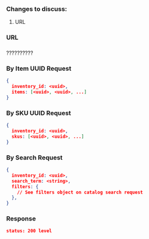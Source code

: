 ### Changes to discuss:

1. URL

### URL

### 

??????????



### By Item UUID Request

```json
{
  inventory_id: <uuid>,
  items: [<uuid>, <uuid>, ...]
}
```

### By SKU UUID Request

```json
{
  inventory_id: <uuid>,
  skus: [<uuid>, <uuid>, ...]
}
```

### By Search Request

```json
{
  inventory_id: <uuid>,
  search_term: <string>,
  filters: {
    // See filters object on catalog search request
  },
}
```

### Response

```json
status: 200 level
```

